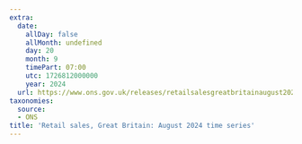 ```yaml
---
extra:
  date:
    allDay: false
    allMonth: undefined
    day: 20
    month: 9
    timePart: 07:00
    utc: 1726812000000
    year: 2024
  url: https://www.ons.gov.uk/releases/retailsalesgreatbritainaugust2024timeseries
taxonomies:
  source:
  - ONS
title: 'Retail sales, Great Britain: August 2024 time series'
---
```

